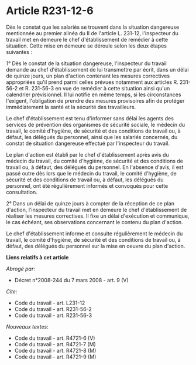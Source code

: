 # Article R231-12-6

Dès le constat que les salariés se trouvent dans la situation dangereuse mentionnée au premier alinéa du II de l'article L.
231-12, l'inspecteur du travail met en demeure le chef d'établissement de remédier à cette situation. Cette mise en demeure
se déroule selon les deux étapes suivantes :

1° Dès le constat de la situation dangereuse, l'inspecteur du travail demande au chef d'établissement de lui transmettre par
écrit, dans un délai de quinze jours, un plan d'action contenant les mesures correctives appropriées qu'il prend parmi celles
prévues notamment aux articles R. 231-56-2 et R. 231-56-3 en vue de remédier à cette situation ainsi qu'un calendrier
prévisionnel. Il lui notifie en même temps, si les circonstances l'exigent, l'obligation de prendre des mesures provisoires
afin de protéger immédiatement la santé et la sécurité des travailleurs.

Le chef d'établissement est tenu d'informer sans délai les agents des services de prévention des organismes de sécurité
sociale, le médecin du travail, le comité d'hygiène, de sécurité et des conditions de travail ou, à défaut, les délégués du
personnel, ainsi que les salariés concernés, du constat de situation dangereuse effectué par l'inspecteur du travail.

Le plan d'action est établi par le chef d'établissement après avis du médecin du travail, du comité d'hygiène, de sécurité et
des conditions de travail ou, à défaut, des délégués du personnel. En l'absence d'avis, il est passé outre dès lors que le
médecin du travail, le comité d'hygiène, de sécurité et des conditions de travail ou, à défaut, les délégués du personnel,
ont été régulièrement informés et convoqués pour cette consultation.

2° Dans un délai de quinze jours à compter de la réception de ce plan d'action, l'inspecteur du travail met en demeure le
chef d'établissement de réaliser les mesures correctives. Il fixe un délai d'exécution et communique, le cas échéant, ses
observations concernant le contenu du plan d'action.

Le chef d'établissement informe et consulte régulièrement le médecin du travail, le comité d'hygiène, de sécurité et des
conditions de travail ou, à défaut, des délégués du personnel sur la mise en oeuvre du plan d'action.

**Liens relatifs à cet article**

_Abrogé par_:

  - Décret n°2008-244 du 7 mars 2008 - art. 9 (V)

_Cite_:

  - Code du travail - art. L231-12
  - Code du travail - art. R231-56-2
  - Code du travail - art. R231-56-3

_Nouveaux textes_:

  - Code du travail - art. R4721-6 (V)
  - Code du travail - art. R4721-7 (M)
  - Code du travail - art. R4721-8 (M)
  - Code du travail - art. R4721-9 (M)
